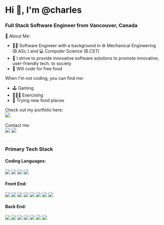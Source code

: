 <h1>Hi 👋, I'm @charles</h1>
<h3>Full Stack Software Engineer from Vancouver, Canada</h3>

📝 About Me: 
- 👨‍💻 Software Engineer with a background in ⚙️ Mechanical Engineering (B.ASc.) and 💻 Computer Science (B.CST)
- 🎯 I strive to provide innovative software solutions to promote innovative, user-friendly tech. to society
- 🍣 Will code for free food

When I'm not coding, you can find me: 
- 🕹️ Gaming
- 🏋🏽‍♂️ Exercising
- 🍜 Trying new food places

<div>
  <div> Check out my portfolio here: </div>
  <div>
    <a href="https://www.charlesleung.net"><img src="https://img.shields.io/badge/website-000000?style=for-the-badge&logo=About.me&logoColor=white" /></a>
  </div>
</div>
<br/>
Contact me:
<div>
  <a href="https://www.linkedin.com/in/cleung96/"><img src="https://img.shields.io/badge/LinkedIn-0077B5?style=for-the-badge&logo=linkedin&logoColor=white" /></a>
  <a href="mailto: charlesfb1996@gmail.com"><img src="https://img.shields.io/badge/Gmail-D14836?style=for-the-badge&logo=gmail&logoColor=white" /></a>
</div>
<br/>
<h3>Primary Tech Stack</h3>
<div>
  <h4>Coding Languages:</h4>
  <img src="https://img.shields.io/badge/JavaScript-323330?style=for-the-badge&logo=javascript&logoColor=F7DF1E" />
  <img src="https://img.shields.io/badge/Python-FFD43B?style=for-the-badge&logo=python&logoColor=darkgreen" />
  <img src="https://img.shields.io/badge/Java-ED8B00?style=for-the-badge&logo=java&logoColor=white" />
  <img src="https://img.shields.io/badge/C-00599C?style=for-the-badge&logo=c&logoColor=white" />
</div>
<div>
  <h4>Front End:</h4>
  <img src="https://img.shields.io/badge/React-20232A?style=for-the-badge&logo=react&logoColor=61DAFB" />
  <img src="https://img.shields.io/badge/React_Native-20232A?style=for-the-badge&logo=react&logoColor=61DAFB" />
  <img src="https://img.shields.io/badge/React_Router-CA4245?style=for-the-badge&logo=react-router&logoColor=white" />
  <img src="https://img.shields.io/badge/Redux-593D88?style=for-the-badge&logo=redux&logoColor=white" />
  <img src="https://img.shields.io/badge/HTML5-E34F26?style=for-the-badge&logo=html5&logoColor=white" />
  <img src="https://img.shields.io/badge/CSS3-1572B6?style=for-the-badge&logo=css3&logoColor=white" />
  <img src="https://img.shields.io/badge/jQuery-0769AD?style=for-the-badge&logo=jquery&logoColor=white" />
  <img src="https://img.shields.io/badge/Bootstrap-563D7C?style=for-the-badge&logo=bootstrap&logoColor=white" />
</div>
<div>
  <h4>Back End:</h4>
  <img src="https://img.shields.io/badge/Node.js-339933?style=for-the-badge&logo=nodedotjs&logoColor=white" />
  <img src="https://img.shields.io/badge/Express.js-000000?style=for-the-badge&logo=express&logoColor=white" />
  <img src="https://img.shields.io/badge/PostgreSQL-316192?style=for-the-badge&logo=postgresql&logoColor=white" />
  <img src="https://img.shields.io/badge/MySQL-005C84?style=for-the-badge&logo=mysql&logoColor=white" />
  <img src="https://img.shields.io/badge/MongoDB-4EA94B?style=for-the-badge&logo=mongodb&logoColor=white" />
  <img src="https://img.shields.io/badge/Amazon_AWS-FF9900?style=for-the-badge&logo=amazonaws&logoColor=white" />
  <img src="https://img.shields.io/badge/Nginx-009639?style=for-the-badge&logo=nginx&logoColor=white" />  
</div>

<!---
cleung1996/cleung1996 is a ✨ special ✨ repository because its `README.md` (this file) appears on your GitHub profile.
You can click the Preview link to take a look at your changes.
--->
